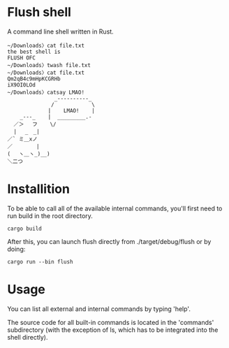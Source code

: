 # Flush shell

A command line shell written in Rust.

```
~/Downloads〉cat file.txt
the best shell is
FLUSH OFC
~/Downloads〉twash file.txt
~/Downloads〉cat file.txt
Qm2qB4c9mHpKCGRHb
iX9OI0LOd
~/Downloads〉catsay LMAO!
               _----------_
              /            \
             |    LMAO!    |
    _---_    |  _________.-
  ／＞　 フ    \/
  | 　_　_|
／` ミ＿xノ
／　　　　 |
(　 ヽ＿ヽ_)__)
＼二つ
```

# Installition

To be able to call all of the available internal commands, you'll first need to run build in the root directory.

```
cargo build
```

After this, you can launch flush directly from ./target/debug/flush or by doing:

```
cargo run --bin flush
```

# Usage

You can list all external and internal commands by typing 'help'.

The source code for all built-in commands is located in the 'commands' subdirectory (with the exception of ls, which has to be integrated into the shell directly).
